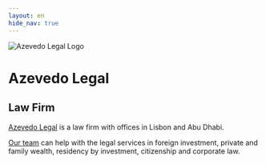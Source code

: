 ```yaml
---
layout: en
hide_nav: true
---
```


<div class="w-100 pv5 pl4 flex flex-row items-end">
  <div class="w-10">
    <img src="../assets/logo.svg" alt="Azevedo Legal Logo" />
  </div>

  <div class="w-60 pl4">
    <h1 class="f1 fw3 ttu tracked mb0 soin-sans-pro">Azevedo Legal</h1>
    <h2 class="f6 fw7 gray ttu mt0 mb0">Law Firm</h2>
  </div>
</div>

<div class="w-80 pa4 pb0 bt b--near-white flex flex-row">
  <p class="w-40 f2 lh-copy pr4">
    <a href="/en/about/" class="dim red-al">Azevedo Legal</a> is a law firm with
    offices in Lisbon and Abu Dhabi.
  </p>
  <p class="w-60 f2 lh-copy">
    <a href="/en/team/" class="dim red-al">Our team</a> can help with the legal
    services in foreign investment, private and family wealth, residency by
    investment, citizenship and corporate law.
  </p>
</div>
